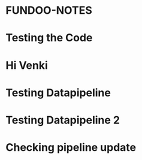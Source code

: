 # FUNDOO-NOTES 
# Testing the Code
# Hi Venki
# Testing Datapipeline
# Testing Datapipeline 2
# Checking pipeline update
